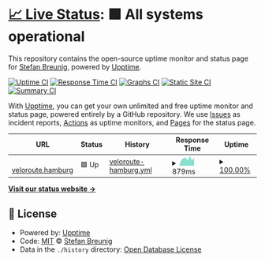 # [📈 Live Status](https://breunigs.github.io/veloroute-upptime): <!--live status--> **🟩 All systems operational**

This repository contains the open-source uptime monitor and status page for [Stefan Breunig](https://breunigs.github.io/veloroute-upptime), powered by [Upptime](https://github.com/upptime/upptime).

[![Uptime CI](https://github.com/breunigs/veloroute-upptime/workflows/Uptime%20CI/badge.svg)](https://github.com/breunigs/veloroute-upptime/actions?query=workflow%3A%22Uptime+CI%22)
[![Response Time CI](https://github.com/breunigs/veloroute-upptime/workflows/Response%20Time%20CI/badge.svg)](https://github.com/breunigs/veloroute-upptime/actions?query=workflow%3A%22Response+Time+CI%22)
[![Graphs CI](https://github.com/breunigs/veloroute-upptime/workflows/Graphs%20CI/badge.svg)](https://github.com/breunigs/veloroute-upptime/actions?query=workflow%3A%22Graphs+CI%22)
[![Static Site CI](https://github.com/breunigs/veloroute-upptime/workflows/Static%20Site%20CI/badge.svg)](https://github.com/breunigs/veloroute-upptime/actions?query=workflow%3A%22Static+Site+CI%22)
[![Summary CI](https://github.com/breunigs/veloroute-upptime/workflows/Summary%20CI/badge.svg)](https://github.com/breunigs/veloroute-upptime/actions?query=workflow%3A%22Summary+CI%22)

With [Upptime](https://upptime.js.org), you can get your own unlimited and free uptime monitor and status page, powered entirely by a GitHub repository. We use [Issues](https://github.com/breunigs/veloroute-upptime/issues) as incident reports, [Actions](https://github.com/breunigs/veloroute-upptime/actions) as uptime monitors, and [Pages](https://breunigs.github.io/veloroute-upptime) for the status page.

<!--start: status pages-->
<!-- This summary is generated by Upptime (https://github.com/upptime/upptime) -->
<!-- Do not edit this manually, your changes will be overwritten -->
<!-- prettier-ignore -->
| URL | Status | History | Response Time | Uptime |
| --- | ------ | ------- | ------------- | ------ |
| <img alt="" src="https://icons.duckduckgo.com/ip3/veloroute.hamburg.ico" height="13"> [veloroute.hamburg](https://veloroute.hamburg/updates.atom) | 🟩 Up | [veloroute-hamburg.yml](https://github.com/breunigs/veloroute-upptime/commits/HEAD/history/veloroute-hamburg.yml) | <details><summary><img alt="Response time graph" src="./graphs/veloroute-hamburg/response-time-week.png" height="20"> 879ms</summary><br><a href="https://breunigs.github.io/veloroute-upptime/history/veloroute-hamburg"><img alt="Response time 873" src="https://img.shields.io/endpoint?url=https%3A%2F%2Fraw.githubusercontent.com%2Fbreunigs%2Fveloroute-upptime%2FHEAD%2Fapi%2Fveloroute-hamburg%2Fresponse-time.json"></a><br><a href="https://breunigs.github.io/veloroute-upptime/history/veloroute-hamburg"><img alt="24-hour response time 888" src="https://img.shields.io/endpoint?url=https%3A%2F%2Fraw.githubusercontent.com%2Fbreunigs%2Fveloroute-upptime%2FHEAD%2Fapi%2Fveloroute-hamburg%2Fresponse-time-day.json"></a><br><a href="https://breunigs.github.io/veloroute-upptime/history/veloroute-hamburg"><img alt="7-day response time 879" src="https://img.shields.io/endpoint?url=https%3A%2F%2Fraw.githubusercontent.com%2Fbreunigs%2Fveloroute-upptime%2FHEAD%2Fapi%2Fveloroute-hamburg%2Fresponse-time-week.json"></a><br><a href="https://breunigs.github.io/veloroute-upptime/history/veloroute-hamburg"><img alt="30-day response time 844" src="https://img.shields.io/endpoint?url=https%3A%2F%2Fraw.githubusercontent.com%2Fbreunigs%2Fveloroute-upptime%2FHEAD%2Fapi%2Fveloroute-hamburg%2Fresponse-time-month.json"></a><br><a href="https://breunigs.github.io/veloroute-upptime/history/veloroute-hamburg"><img alt="1-year response time 885" src="https://img.shields.io/endpoint?url=https%3A%2F%2Fraw.githubusercontent.com%2Fbreunigs%2Fveloroute-upptime%2FHEAD%2Fapi%2Fveloroute-hamburg%2Fresponse-time-year.json"></a></details> | <details><summary><a href="https://breunigs.github.io/veloroute-upptime/history/veloroute-hamburg">100.00%</a></summary><a href="https://breunigs.github.io/veloroute-upptime/history/veloroute-hamburg"><img alt="All-time uptime 99.12%" src="https://img.shields.io/endpoint?url=https%3A%2F%2Fraw.githubusercontent.com%2Fbreunigs%2Fveloroute-upptime%2FHEAD%2Fapi%2Fveloroute-hamburg%2Fuptime.json"></a><br><a href="https://breunigs.github.io/veloroute-upptime/history/veloroute-hamburg"><img alt="24-hour uptime 100.00%" src="https://img.shields.io/endpoint?url=https%3A%2F%2Fraw.githubusercontent.com%2Fbreunigs%2Fveloroute-upptime%2FHEAD%2Fapi%2Fveloroute-hamburg%2Fuptime-day.json"></a><br><a href="https://breunigs.github.io/veloroute-upptime/history/veloroute-hamburg"><img alt="7-day uptime 100.00%" src="https://img.shields.io/endpoint?url=https%3A%2F%2Fraw.githubusercontent.com%2Fbreunigs%2Fveloroute-upptime%2FHEAD%2Fapi%2Fveloroute-hamburg%2Fuptime-week.json"></a><br><a href="https://breunigs.github.io/veloroute-upptime/history/veloroute-hamburg"><img alt="30-day uptime 100.00%" src="https://img.shields.io/endpoint?url=https%3A%2F%2Fraw.githubusercontent.com%2Fbreunigs%2Fveloroute-upptime%2FHEAD%2Fapi%2Fveloroute-hamburg%2Fuptime-month.json"></a><br><a href="https://breunigs.github.io/veloroute-upptime/history/veloroute-hamburg"><img alt="1-year uptime 100.00%" src="https://img.shields.io/endpoint?url=https%3A%2F%2Fraw.githubusercontent.com%2Fbreunigs%2Fveloroute-upptime%2FHEAD%2Fapi%2Fveloroute-hamburg%2Fuptime-year.json"></a></details>

<!--end: status pages-->

[**Visit our status website →**](https://breunigs.github.io/veloroute-upptime)

## 📄 License

- Powered by: [Upptime](https://github.com/upptime/upptime)
- Code: [MIT](./LICENSE) © [Stefan Breunig](https://breunigs.github.io/veloroute-upptime)
- Data in the `./history` directory: [Open Database License](https://opendatacommons.org/licenses/odbl/1-0/)
